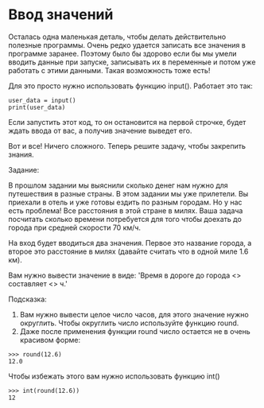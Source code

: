 # Ввод значений

Осталась одна маленькая деталь, чтобы делать действительно полезные программы. Очень редко удается записать все значения в программе заранее. Поэтому было бы здорово если бы мы умели вводить данные при запуске, записывать их в переменные и потом уже работать с этими данными. Такая возможность тоже есть!

Для это просто нужно использовать функцию input(). Работает это так:

```
user_data = input()
print(user_data)
```

Если запустить этот код, то он остановится на первой строчке, будет ждать ввода от вас, а получив значение выведет его.

Вот и все! Ничего сложного. Теперь решите задачу, чтобы закрепить знания.

Задание:

В прошлом задании мы выяснили сколько денег нам нужно для путешествия в разные страны. В этом задании мы уже прилетели. Вы приехали в отель и уже готовы ездить по разным городам. Но у нас есть проблема! Все расстояния в этой стране в милях. Ваша задача посчитать сколько времени потребуется для того чтобы доехать до города при средней скорости 70 км/ч.

На вход будет вводиться два значения. Первое это название города, а второе это расстояние в милях (давайте считать что в одной миле 1.6 км).

Вам нужно вывести значение в виде: 'Время в дороге до города <> составляет <> ч.'

Подсказка:

1. Вам нужно вывести целое число часов, для этого значение нужно округлить. Чтобы округлить число используйте функцию round.
2. Даже после применения функции round число остается не в очень красивом форме:

 ```
 >>> round(12.6)
12.0
 ```

 Чтобы избежать этого вам нужно использовать функцию int()

 ```
>>> int(round(12.6))
12
 ```